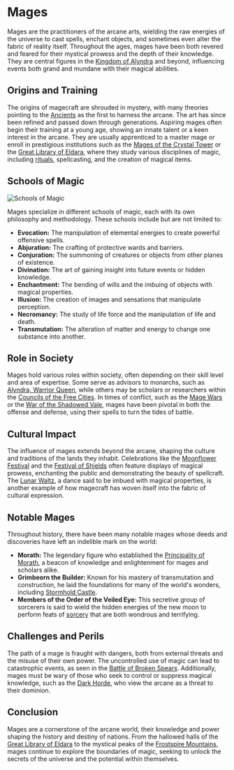 # Mages

Mages are the practitioners of the arcane arts, wielding the raw energies of the universe to cast spells, enchant objects, and sometimes even alter the fabric of reality itself. Throughout the ages, mages have been both revered and feared for their mystical prowess and the depth of their knowledge. They are central figures in the [Kingdom of Alyndra](Kingdom%20of%20Alyndra.md) and beyond, influencing events both grand and mundane with their magical abilities.

## Origins and Training

The origins of magecraft are shrouded in mystery, with many theories pointing to the [Ancients](Ancients.md) as the first to harness the arcane. The art has since been refined and passed down through generations. Aspiring mages often begin their training at a young age, showing an innate talent or a keen interest in the arcane. They are usually apprenticed to a master mage or enroll in prestigious institutions such as the [Mages of the Crystal Tower](Mages%20of%20the%20Crystal%20Tower.md) or the [Great Library of Eldara](Great%20Library%20of%20Eldara.md), where they study various disciplines of magic, including [rituals](Rituals.md), spellcasting, and the creation of magical items.

## Schools of Magic

![Schools of Magic](../../images/Mages_S_Schools%20of%20Magic.png)

Mages specialize in different schools of magic, each with its own philosophy and methodology. These schools include but are not limited to:

- **Evocation:** The manipulation of elemental energies to create powerful offensive spells.
- **Abjuration:** The crafting of protective wards and barriers.
- **Conjuration:** The summoning of creatures or objects from other planes of existence.
- **Divination:** The art of gaining insight into future events or hidden knowledge.
- **Enchantment:** The bending of wills and the imbuing of objects with magical properties.
- **Illusion:** The creation of images and sensations that manipulate perception.
- **Necromancy:** The study of life force and the manipulation of life and death.
- **Transmutation:** The alteration of matter and energy to change one substance into another.

## Role in Society

Mages hold various roles within society, often depending on their skill level and area of expertise. Some serve as advisors to monarchs, such as [Alyndra, Warrior Queen](Alyndra%2C%20Warrior%20Queen.md), while others may be scholars or researchers within the [Councils of the Free Cities](Councils%20of%20the%20Free%20Cities.md). In times of conflict, such as the [Mage Wars](Mage%20Wars.md) or the [War of the Shadowed Vale](War%20of%20the%20Shadowed%20Vale.md), mages have been pivotal in both the offense and defense, using their spells to turn the tides of battle.

## Cultural Impact

The influence of mages extends beyond the arcane, shaping the culture and traditions of the lands they inhabit. Celebrations like the [Moonflower Festival](Moonflower%20Festival.md) and the [Festival of Shields](Festival%20of%20Shields.md) often feature displays of magical prowess, enchanting the public and demonstrating the beauty of spellcraft. The [Lunar Waltz](Lunar%20Waltz.md), a dance said to be imbued with magical properties, is another example of how magecraft has woven itself into the fabric of cultural expression.

## Notable Mages

Throughout history, there have been many notable mages whose deeds and discoveries have left an indelible mark on the world:

- **Morath:** The legendary figure who established the [Principality of Morath](Principality%20of%20Morath.md), a beacon of knowledge and enlightenment for mages and scholars alike.
- **Grimbeorn the Builder:** Known for his mastery of transmutation and construction, he laid the foundations for many of the world's wonders, including [Stormhold Castle](Stormhold%20Castle.md).
- **Members of the Order of the Veiled Eye:** This secretive group of sorcerers is said to wield the hidden energies of the new moon to perform feats of [sorcery](Sorcery.md) that are both wondrous and terrifying.

## Challenges and Perils

The path of a mage is fraught with dangers, both from external threats and the misuse of their own power. The uncontrolled use of magic can lead to catastrophic events, as seen in the [Battle of Broken Spears](Battle%20of%20Broken%20Spears.md). Additionally, mages must be wary of those who seek to control or suppress magical knowledge, such as the [Dark Horde](Dark%20Horde.md), who view the arcane as a threat to their dominion.

## Conclusion

Mages are a cornerstone of the arcane world, their knowledge and power shaping the history and destiny of nations. From the hallowed halls of the [Great Library of Eldara](Great%20Library%20of%20Eldara.md) to the mystical peaks of the [Frostspire Mountains](Frostspire%20Mountains.md), mages continue to explore the boundaries of magic, seeking to unlock the secrets of the universe and the potential within themselves.